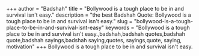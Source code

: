 +++
author = "Badshah"
title = "Bollywood is a tough place to be in and survival isn't easy."
description = "the best Badshah Quote: Bollywood is a tough place to be in and survival isn't easy."
slug = "bollywood-is-a-tough-place-to-be-in-and-survival-isnt-easy"
keywords = "Bollywood is a tough place to be in and survival isn't easy.,badshah,badshah quotes,badshah quote,badshah sayings,badshah saying,quotes, sayings,quote, saying, motivation"
+++
Bollywood is a tough place to be in and survival isn't easy.
